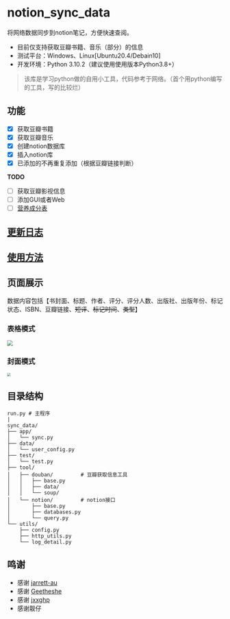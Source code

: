 # notion_sync_data
将网络数据同步到notion笔记，方便快速查阅。

- 目前仅支持获取豆瓣书籍、音乐（部分）的信息
- 测试平台：Windows、Linux[Ubuntu20.4/Debain10]
- 开发环境：Python 3.10.2（建议使用使用版本Python3.8+）

> 该库是学习python做的自用小工具，代码参考于网络。（首个用python编写的工具，写的比较烂）


## 功能

- [x] 获取豆瓣书籍
- [x] 获取豆瓣音乐
- [x] 创建notion数据库
- [x] 插入notion库
- [x] 已添加的不再重复添加（根据豆瓣链接判断）

**TODO**

- [ ] 获取豆瓣影视信息
- [ ] 添加GUI或者Web
- [ ] [营养成分表](https://www.tianapi.com/apiview/121)

## [更新日志](https://github.com/Qliangw/notion_sync_data/blob/main/CHANGELOG.rst)

## [使用方法](https://github.com/Qliangw/notion_sync_data/wiki/Wiki#%E4%BD%BF%E7%94%A8%E6%96%B9%E6%B3%95)

## 页面展示

数据内容包括【书封面、标题、作者、评分、评分人数、出版社、出版年份、标记状态、ISBN、豆瓣链接、~~短评~~、~~标记时间~~、~~类型~~】

### 表格模式

<img src="https://raw.githubusercontent.com/Qliangw/notion_sync_data/main/img/databases.png" style="zoom:80%;" />

### 封面模式

<img src="https://raw.githubusercontent.com/Qliangw/notion_sync_data/main/img/gallery.png" style="zoom: 50%;" />


## 目录结构

```
run.py # 主程序
|
sync_data/
├── app/
│   └── sync.py
├── data/
│   └── user_config.py
├── test/
│   └── test.py
├── tool/
│   ├── douban/			# 豆瓣获取信息工具
│   │   ├── base.py
│   │   ├── data/
│   │   └── soup/
│   └── notion/			# notion接口
│       ├── base.py
│       ├── databases.py
│       └── query.py
└── utils/
    ├── config.py
    ├── http_utils.py
    └── log_detail.py
```


## 鸣谢

- 感谢 [jarrett-au](https://github.com/jarrett-au/douban2noition )
- 感谢 [Geetheshe](https://github.com/Geetheshe/DoubanMovieListBackUpToNotion ) 
- 感谢 [jxxghp](https://github.com/jxxghp/nas-tools)
- 感谢靓仔
